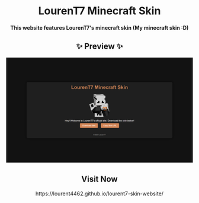 <div align="center">
 <h1 align="center">LourenT7 Minecraft Skin</h1>
 <h4 align="center">This website features LourenT7's minecraft skin (My minecraft skin :D)</h4>
</div>

<h2 align="center">✨ Preview ✨</h2>
<div align="center">
  <img src="img/web_preview.png"/>
</div>

<h2 align="center">Visit Now</h2>
<div align="center">https://lourent4462.github.io/lourent7-skin-website/</div>